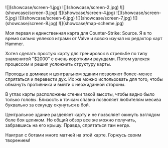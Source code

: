 <gallery>
    ![](showcase/screen-1.jpg)
    ![](showcase/screen-2.jpg)
    ![](showcase/screen-3.jpg)
    ![](showcase/screen-4.jpg)
    ![](showcase/screen-5.jpg)
    ![](showcase/screen-6.jpg)
    ![](showcase/screen-7.jpg)
    ![](showcase/screen-8.jpg)
    ![](showcase/map-scheme.jpg)
</gallery>

Моя первая и единственная карта для Counter-Strike: Source.
Я в то время сильно увлекся играми от Valve и вовсю изучал их редактор карт Hammer.

Хотел сделать простую карту для тренировок в стрельбе по типу знаменитой "$2000" с очень короткими раундами.
Потом увлекся процессом и решил усложнить структуру карты.

Проходы в домиках и центральном здании позволяют более-менее спрятаться и перевести дух.
Их же можно использовать для того, чтобы обмануть противника и выйти с неожиданной стороны.

В углах карты расположены стенки такой высоты, чтобы видно было только головы. Близость к точкам спавна позволяет любителям месива буквально за секунду окунуться в бой.

Центральное здание разделяет карту и не позволяет окинуть взглядом боле боя целиком.
Но общий обзор все же можно получить, забравшись на его крышу. Правда, спрятаться там негде.

Наиграл с ботами много матчей на этой карте. Горжусь своим творением!